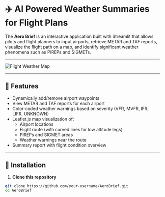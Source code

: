 # ✈️ AI Powered Weather Summaries for Flight Plans


The **Aero Brief** is an interactive application built with Streamlit that allows pilots and flight planners to input airports, retrieve METAR and TAF reports, visualize the flight path on a map, and identify significant weather phenomena such as PIREPs and SIGMETs.

---


![Flight Weather Map](.images/map.png)

---

## 🔧 Features

- Dynamically add/remove airport waypoints
- View METAR and TAF reports for each airport
- Color-coded weather warnings based on severity (VFR, MVFR, IFR, LIFR, UNKNOWN)
- Leaflet.js map visualization of:
  - Airport locations
  - Flight route (with curved lines for low altitude legs)
  - PIREPs and SIGMET areas
  - Weather warnings near the route
- Summary report with flight condition overview

---

## 🚀 Installation

1. **Clone this repository**

```bash
git clone https://github.com/your-username/AeroBrief.git
cd AeroBrief

